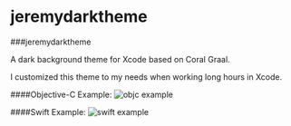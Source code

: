 jeremydarktheme
===============

###jeremydarktheme

A dark background theme for Xcode based on Coral Graal. 

I customized this theme to my needs when working long hours in Xcode. 

####Objective-C Example:
![objc example](http://i.imgur.com/N2KoloX.png)

####Swift Example:
![swift example](http://i.imgur.com/rSHPFtT.png)
